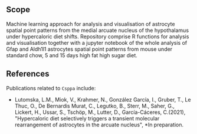 ## Scope

Machine learning approach for analysis and visualisation of astrocyte spatial point patterns from the medial arcuate nucleus of the hypothalamus under hypercaloric diet shifts. Repository comprise R functions for analysis and visualisation together with a jupyter notebook of the whole analysis of Gfap and Aldh1l1 astrocytes spatial point patterns from mouse under standard chow, 5 and 15 days high fat high sugar diet.

## References

Publications related to `Csppa` include:

- Lutomska, L.M., Miok, V., Krahmer, N., González García, I., Gruber, T., Le Thuc, O., De Bernardis Murat, C., Legutko, B., Sterr, M., Saher, G., Lickert, H., Ussar, S., Tschöp, M., Lutter, D., García-Cáceres, C.(2021), "Hypercaloric diet selectively triggers a transient molecular rearrangement of astrocytes in the arcuate nucleus", *In preparation.
